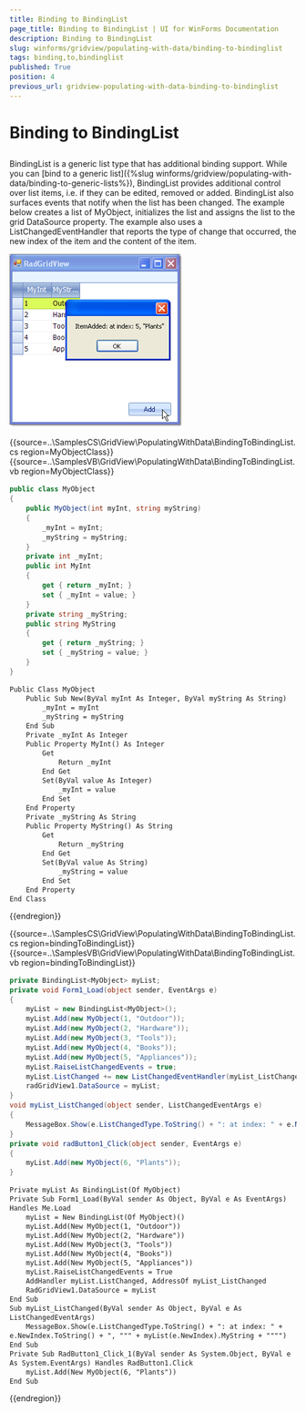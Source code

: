 ```yaml
---
title: Binding to BindingList
page_title: Binding to BindingList | UI for WinForms Documentation
description: Binding to BindingList
slug: winforms/gridview/populating-with-data/binding-to-bindinglist
tags: binding,to,bindinglist
published: True
position: 4
previous_url: gridview-populating-with-data-binding-to-bindinglist
---
```


# Binding to BindingList



## 

BindingList is a generic list type that has additional binding support. While you can [bind to a generic list]({%slug winforms/gridview/populating-with-data/binding-to-generic-lists%}), BindingList provides additional control over list items, i.e. if they can be edited, removed or added. BindingList also surfaces events that notify when the list has been changed. The example below creates a list of MyObject, initializes the list and assigns the list to the grid DataSource property. The example also uses a ListChangedEventHandler that reports the type of change that occurred, the new index of the item and the content of the item.

![gridview-populating-with-data-binding-to-bindinglist 001](images/gridview-populating-with-data-binding-to-bindinglist001.png)

{{source=..\SamplesCS\GridView\PopulatingWithData\BindingToBindingList.cs region=MyObjectClass}} 
{{source=..\SamplesVB\GridView\PopulatingWithData\BindingToBindingList.vb region=MyObjectClass}} 

````C#
public class MyObject
{
    public MyObject(int myInt, string myString)
    {
        _myInt = myInt;
        _myString = myString;
    }
    private int _myInt;
    public int MyInt
    {
        get { return _myInt; }
        set { _myInt = value; }
    }
    private string _myString;
    public string MyString
    {
        get { return _myString; }
        set { _myString = value; }
    }
}

````
````VB.NET
Public Class MyObject
    Public Sub New(ByVal myInt As Integer, ByVal myString As String)
        _myInt = myInt
        _myString = myString
    End Sub
    Private _myInt As Integer
    Public Property MyInt() As Integer
        Get
            Return _myInt
        End Get
        Set(ByVal value As Integer)
            _myInt = value
        End Set
    End Property
    Private _myString As String
    Public Property MyString() As String
        Get
            Return _myString
        End Get
        Set(ByVal value As String)
            _myString = value
        End Set
    End Property
End Class

````

{{endregion}} 

{{source=..\SamplesCS\GridView\PopulatingWithData\BindingToBindingList.cs region=bindingToBindingList}} 
{{source=..\SamplesVB\GridView\PopulatingWithData\BindingToBindingList.vb region=bindingToBindingList}} 

````C#
private BindingList<MyObject> myList;
private void Form1_Load(object sender, EventArgs e)
{
    myList = new BindingList<MyObject>();
    myList.Add(new MyObject(1, "Outdoor"));
    myList.Add(new MyObject(2, "Hardware"));
    myList.Add(new MyObject(3, "Tools"));
    myList.Add(new MyObject(4, "Books"));
    myList.Add(new MyObject(5, "Appliances"));
    myList.RaiseListChangedEvents = true;
    myList.ListChanged += new ListChangedEventHandler(myList_ListChanged);
    radGridView1.DataSource = myList;
}
void myList_ListChanged(object sender, ListChangedEventArgs e)
{
    MessageBox.Show(e.ListChangedType.ToString() + ": at index: " + e.NewIndex.ToString() + ", \"" + myList[e.NewIndex].MyString + "\"");
}
private void radButton1_Click(object sender, EventArgs e)
{
    myList.Add(new MyObject(6, "Plants"));
}

````
````VB.NET
Private myList As BindingList(Of MyObject)
Private Sub Form1_Load(ByVal sender As Object, ByVal e As EventArgs) Handles Me.Load
    myList = New BindingList(Of MyObject)()
    myList.Add(New MyObject(1, "Outdoor"))
    myList.Add(New MyObject(2, "Hardware"))
    myList.Add(New MyObject(3, "Tools"))
    myList.Add(New MyObject(4, "Books"))
    myList.Add(New MyObject(5, "Appliances"))
    myList.RaiseListChangedEvents = True
    AddHandler myList.ListChanged, AddressOf myList_ListChanged
    RadGridView1.DataSource = myList
End Sub
Sub myList_ListChanged(ByVal sender As Object, ByVal e As ListChangedEventArgs)
    MessageBox.Show(e.ListChangedType.ToString() + ": at index: " + e.NewIndex.ToString() + ", """ + myList(e.NewIndex).MyString + """")
End Sub
Private Sub RadButton1_Click_1(ByVal sender As System.Object, ByVal e As System.EventArgs) Handles RadButton1.Click
    myList.Add(New MyObject(6, "Plants"))
End Sub

````

{{endregion}} 



